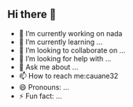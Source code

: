 ## Hi there 👋

- 🔭 I’m currently working on nada 
- 🌱 I’m currently learning ...
- 👯 I’m looking to collaborate on ...
- 🤔 I’m looking for help with ...
- 💬 Ask me about ...
- 📫 How to reach me:cauane32
- 😄 Pronouns: ...
- ⚡ Fun fact: ...

